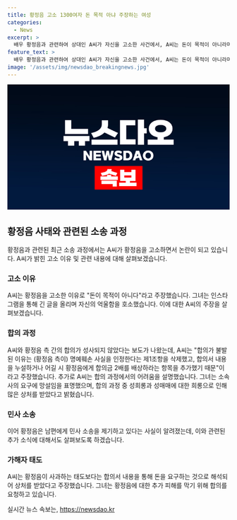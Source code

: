 ```yaml
---
title: 황정음 고소 1300여자 돈 목적 아냐 주장하는 여성
categories:
  - News
excerpt: >
  배우 황정음과 관련하여 상대인 A씨가 자신을 고소한 사건에서, A씨는 돈이 목적이 아니라며 명예훼손 혐의를 밝혔다. A씨는 합의 과정의 어려움과 황정음의 태도를 비판하면서, 자신의 억울함을 호소했다. 한편, 황정음은 이와 별개로 남편에게 민사 소송을 제기한 사실이 추가로 알려졌다. A씨의 주장과 황정음의 입장이 갈려있는 가운데, 사람들의 이목을 끄는 논란이 예상된다.
feature_text: >
  배우 황정음과 관련하여 상대인 A씨가 자신을 고소한 사건에서, A씨는 돈이 목적이 아니라며 명예훼손 혐의를 밝혔다. A씨는 합의 과정의 어려움과 황정음의 태도를 비판하면서, 자신의 억울함을 호소했다. 한편, 황정음은 이와 별개로 남편에게 민사 소송을 제기한 사실이 추가로 알려졌다. A씨의 주장과 황정음의 입장이 갈려있는 가운데, 사람들의 이목을 끄는 논란이 예상된다.
image: '/assets/img/newsdao_breakingnews.jpg'
---
```


<p><img src="/assets/img/newsdao_breakingnews.jpg" alt="implanttips 속보" /></p>

<h2 data-ke-size="size26">황정음 사태와 관련된 소송 과정</h2>

<p data-ke-size="size16">황정음과 관련된 최근 소송 과정에서는 A씨가 황정음을 고소하면서 논란이 되고 있습니다. A씨가 밝힌 고소 이유 및 관련 내용에 대해 살펴보겠습니다.</p>

<h3>고소 이유</h3>

<p data-ke-size="size16">A씨는 황정음을 고소한 이유로 "돈이 목적이 아니다"라고 주장했습니다. 그녀는 인스타그램을 통해 긴 글을 올리며 자신의 억울함을 호소했습니다. 이에 대한 A씨의 주장을 살펴보겠습니다.</p>

<h3>합의 과정</h3>

<p data-ke-size="size16">A씨와 황정음 측 간의 합의가 성사되지 않았다는 보도가 나왔는데, A씨는 "합의가 불발된 이유는 (황정음 측이) 명예훼손 사실을 인정한다는 제1조항을 삭제했고, 합의서 내용을 누설하거나 어길 시 황정음에게 합의금 2배를 배상하라는 항목을 추가했기 때문"이라고 주장했습니다. 추가로 A씨는 합의 과정에서의 어려움을 설명했습니다. 그녀는 소속사의 요구에 망설임을 표명했으며, 합의 과정 중 성희롱과 성매매에 대한 희롱으로 인해 많은 상처를 받았다고 밝혔습니다.</p>

<h3>민사 소송</h3>

<p data-ke-size="size16">이어 황정음은 남편에게 민사 소송을 제기하고 있다는 사실이 알려졌는데, 이와 관련된 추가 소식에 대해서도 살펴보도록 하겠습니다. </p>

<h3>가해자 태도</h3>

<p data-ke-size="size16">A씨는 황정음이 사과하는 태도보다는 합의서 내용을 통해 돈을 요구하는 것으로 해석되어 상처를 받았다고 주장했습니다. 그녀는 황정음에 대한 추가 피해를 막기 위해 합의를 요청하고 있습니다.</p>
실시간 뉴스 속보는, <a href="https://newsdao.kr" rel="dofollow">https://newsdao.kr</a>


